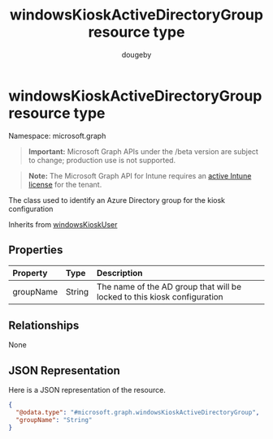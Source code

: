 ﻿---
title: "windowsKioskActiveDirectoryGroup resource type"
description: "The class used to identify an Azure Directory group for the kiosk configuration"
author: "dougeby"
localization_priority: Normal
ms.prod: "intune"
doc_type: resourcePageType
---

# windowsKioskActiveDirectoryGroup resource type

Namespace: microsoft.graph

> **Important:** Microsoft Graph APIs under the /beta version are subject to change; production use is not supported.

> **Note:** The Microsoft Graph API for Intune requires an [active Intune license](https://go.microsoft.com/fwlink/?linkid=839381) for the tenant.

The class used to identify an Azure Directory group for the kiosk configuration

Inherits from [windowsKioskUser](../resources/intune-deviceconfig-windowskioskuser.md)

## Properties

| Property  | Type   | Description                                                              |
| :-------- | :----- | :----------------------------------------------------------------------- |
| groupName | String | The name of the AD group that will be locked to this kiosk configuration |

## Relationships

None

## JSON Representation

Here is a JSON representation of the resource.

<!-- {
  "blockType": "resource",
  "@odata.type": "microsoft.graph.windowsKioskActiveDirectoryGroup"
}
-->

```json
{
  "@odata.type": "#microsoft.graph.windowsKioskActiveDirectoryGroup",
  "groupName": "String"
}
```
